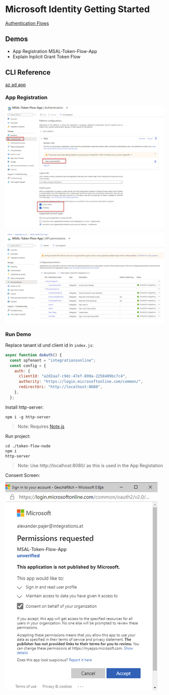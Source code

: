 # Microsoft Identity Getting Started

[Authentication Flows](https://docs.microsoft.com/en-us/azure/active-directory/develop/msal-authentication-flows)

## Demos

- App Registration MSAL-Token-Flow-App
- Explain Inplicit Grant Token Flow

## CLI Reference

[az ad app](https://docs.microsoft.com/en-us/cli/azure/ad/app?view=azure-cli-latest)

### App Registration

![appreg](_images/app-reg.jpg)

![appreg2](_images/app-reg2.jpg)

### Run Demo

Replace tanant id und client id in `index.js`:

```javascript
async function doAuth() {
  const spTenant = "integrationsonline";
  const config = {
    auth: {
      clientId: "a2d2aa7-c9dc-47ef-899a-2258409bc7c4",
      authority: "https://login.microsoftonline.com/common/",
      redirectUri: "http://localhost:8080",
    },
  };
```

Install http-server:

```
npm i -g http-server
```

> Note: Requires [Note.js](https://nodejs.org/download/release/v10.23.0/)

Run project:

```
cd ./token-flow-node
npm i
http-server
```

> Note: Use http://localhost:8080/ as this is used in the App Registation

Consent Screen:

![consent](_images/consent.jpg)

